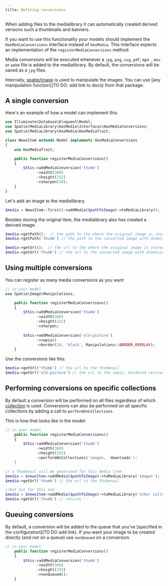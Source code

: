 ```yaml
---
title: Defining conversions
---
```


When adding files to the medialibrary it can automatically created derived versions such a thumbnails and banners.

If you want to use this functionality your models should implement the `HasMediaConversions` interface instead of `HasMedia`. This interface expects an implementation of the `registerMediaConversions` method.

Media conversions will be executed whenever  a `jpg`, `png`, `svg`, `pdf`, `mp4 `, `mov` or `webm` file is added to the medialibrary. By default, the conversions will be saved as a `jpg` files.

Internally, [spatie/image](https://docs.spatie.be/image/v1/) is used to manipulate the images. You can use [any manipulation function](TO DO: add link to docs) from that package. 

## A single conversion

Here's an example of how a model can implement this.

```php
use Illuminate\Database\Eloquent\Model;
use Spatie\MediaLibrary\HasMedia\Interfaces\HasMediaConversions;
use Spatie\MediaLibrary\HasMedia\HasMediaTrait;

class NewsItem extends Model implements HasMediaConversions
{
    use HasMediaTrait;

    public function registerMediaConversions()
    {
        $this->addMediaConversion('thumb')
              ->width(368)
              ->height(232)
              ->sharpen(10);
    }
}
```

Let's add an image to the medialibrary.

```php
$media = NewsItem::first()->addMedia($pathToImage)->toMediaLibrary();
```

Besides storing the original item, the medialibrary also has created a derived image.

```php
$media->getPath();  // the path to the where the original image is stored
$media->getPath('thumb') // the path to the converted image with dimensions 368x232

$media->getUrl();  // the url to the where the original image is stored
$media->getUrl('thumb') // the url to the converted image with dimensions 368x232
```
## Using multiple conversions

You can register as many media conversions as you want

```php
// in your model
use Spatie\Image\Manipulations;

    public function registerMediaConversions()
    {
        $this->addMediaConversion('thumb')
              ->width(368)
              ->height(232)
              ->sharpen;
              
        $this->addMediaConversion('old-picture')
              ->sepia()
              ->border(10, 'black', Manipulations::BORDER_OVERLAY);
    }
```

Use the conversions like this:

```php
$media->getUrl('thumb') // the url to the thubmnail
$media->getUrl('old-picture') // the url to the sepia, bordered version
```

## Performing conversions on specific collections

By default a conversion will be performed on all files regardless of which [collection](https://docs.spatie.be/laravel-medialibrary/v5/basic-usage/working-with-collections) is used.  Conversions can also be performed on all specific collections by adding a call to  `performOnCollections`.

This is how that looks like in the model:

```php
// in your model
    public function registerMediaConversions()
    {
        $this->addMediaConversion('thumb')
              ->width(368)
              ->height(232)
              ->performOnCollections('images, 'downloads');
    }
```


```php
// a thumbnail will be generated for this media item
$media = $newsItem->addMedia($pathToImage)->toMediaLibrary('images');
$media->getUrl('thumb') // the url to the thubmnail

//but not for this one
$media = $newsItem->addMedia($pathToImage)->toMediaLibrary('other collection');
$media->getUrl('thumb') // returns ''
```

## Queuing conversions

By default, a conversion will be added to the queue that you've [specified in the configuration](TO DO add link). If you want your image to be created directly (and not on a queue) use `nonQueued` on a conversion.

```php
// in your model
    public function registerMediaConversions()
    {
        $this->addMediaConversion('thumb')
              ->width(368)
              ->height(232)
              ->nonQueued();
    }
```